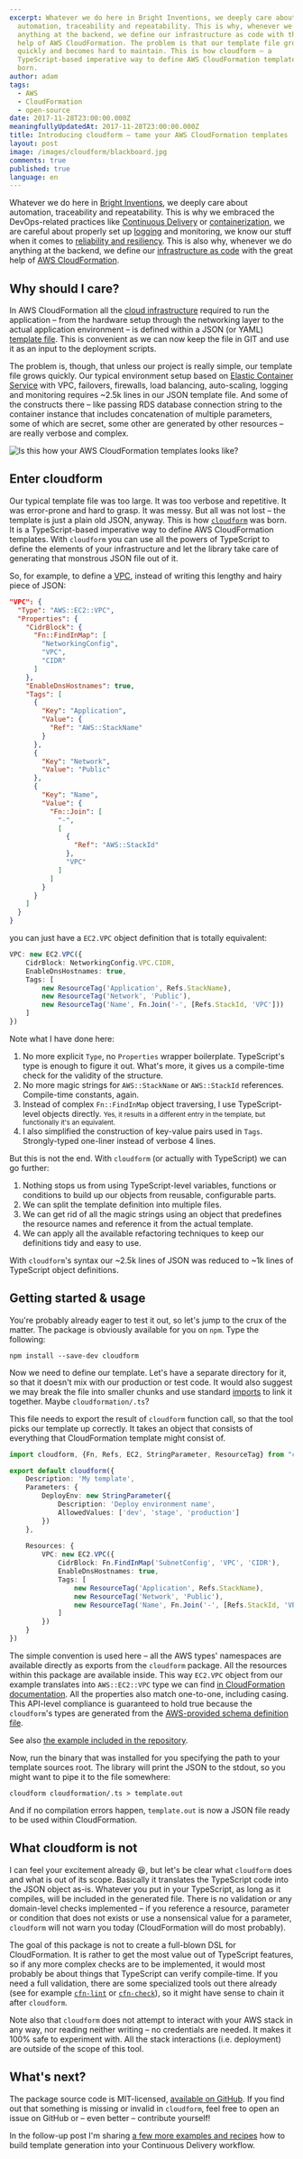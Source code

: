 ```yaml
---
excerpt: Whatever we do here in Bright Inventions, we deeply care about
  automation, traceability and repeatability. This is why, whenever we do
  anything at the backend, we define our infrastructure as code with the great
  help of AWS CloudFormation. The problem is that our template file grows
  quickly and becomes hard to maintain. This is how cloudform – a
  TypeScript-based imperative way to define AWS CloudFormation templates – was
  born.
author: adam
tags:
  - AWS
  - CloudFormation
  - open-source
date: 2017-11-28T23:00:00.000Z
meaningfullyUpdatedAt: 2017-11-28T23:00:00.000Z
title: Introducing cloudform – tame your AWS CloudFormation templates
layout: post
image: /images/cloudform/blackboard.jpg
comments: true
published: true
language: en
---
```

Whatever we do here in [Bright Inventions](/), we deeply care about automation, traceability and repeatability. This is why we embraced the DevOps-related practices like [Continuous Delivery](/blog/teamcity-for-ios-project/) or [containerization](/blog/dockerizing-android-builds/), we are careful about properly set up [logging](/blog/http-request-logging-in-node/) and monitoring, we know our stuff when it comes to [reliability and resiliency](/blog/the-importance-of-timeouts/). This is also why, whenever we do anything at the backend, we define our [infrastructure as code](https://en.wikipedia.org/wiki/Infrastructure_as_Code) with the great help of [AWS CloudFormation](https://aws.amazon.com/cloudformation/).

## Why should I care?

In AWS CloudFormation all the [cloud infrastructure](/our-areas/cloud-services/) required to run the application – from the hardware setup through the networking layer to the actual application environment – is defined within a JSON (or YAML) [template file](https://aws.amazon.com/cloudformation/aws-cloudformation-templates/). This is convenient as we can now keep the file in GIT and use it as an input to the deployment scripts. 

The problem is, though, that unless our project is really simple, our template file grows quickly. Our typical environment setup based on [Elastic Container Service](https://aws.amazon.com/ecs/) with VPC, failovers, firewalls, load balancing, auto-scaling, logging and monitoring requires ~2.5k lines in our JSON template file. And some of the constructs there – like passing RDS database connection string to the container instance that includes concatenation of multiple parameters, some of which are secret, some other are generated by other resources – are really verbose and complex. 

![Is this how your AWS CloudFormation templates looks like?](../../static/images/cloudform/blackboard.jpg "")

## Enter cloudform

Our typical template file was too large. It was too verbose and repetitive. It was error-prone and hard to grasp. It was messy. But all was not lost – the template is just a plain old JSON, anyway. This is how [`cloudform`](https://www.npmjs.com/package/cloudform) was born. It is a TypeScript-based imperative way to define AWS CloudFormation templates. With `cloudform` you can use all the powers of TypeScript to define the elements of your infrastructure and let the library take care of generating that monstrous JSON file out of it.

So, for example, to define a [VPC](http://docs.aws.amazon.com/AWSCloudFormation/latest/UserGuide/aws-resource-ec2-vpc.html), instead of writing this lengthy and hairy piece of JSON:

```json
"VPC": {
  "Type": "AWS::EC2::VPC",
  "Properties": {
    "CidrBlock": {
      "Fn::FindInMap": [
        "NetworkingConfig",
        "VPC",
        "CIDR"
      ]
    },
    "EnableDnsHostnames": true,
    "Tags": [
      {
        "Key": "Application",
        "Value": {
          "Ref": "AWS::StackName"
        }
      },
      {
        "Key": "Network",
        "Value": "Public"
      },
      {
        "Key": "Name",
        "Value": {
          "Fn::Join": [
            "-",
            [
              {
                "Ref": "AWS::StackId"
              },
              "VPC"
            ]
          ]
        }
      }
    ]
  }
}
```

you can just have a `EC2.VPC` object definition that is totally equivalent:

```typescript
VPC: new EC2.VPC({
    CidrBlock: NetworkingConfig.VPC.CIDR,
    EnableDnsHostnames: true,
    Tags: [
        new ResourceTag('Application', Refs.StackName),
        new ResourceTag('Network', 'Public'),
        new ResourceTag('Name', Fn.Join('-', [Refs.StackId, 'VPC']))
    ]
})
```

Note what I have done here:

1. No more explicit `Type`, no `Properties` wrapper boilerplate. TypeScript's type is enough to figure it out. What's more, it gives us a compile-time check for the validity of the structure.
2. No more magic strings for `AWS::StackName` or `AWS::StackId` references. Compile-time constants, again.
3. Instead of complex `Fn::FindInMap` object traversing, I use TypeScript-level objects directly. <small>Yes, it results in a different entry in the template, but functionally it's an equivalent.</small>
4. I also simplified the construction of key-value pairs used in `Tags`. Strongly-typed one-liner instead of verbose 4 lines.

But this is not the end. With `cloudform` (or actually with TypeScript) we can go further:

1. Nothing stops us from using TypeScript-level variables, functions or conditions to build up our objects from reusable, configurable parts.
2. We can split the template definition into multiple files.
3. We can get rid of all the magic strings using an object that predefines the resource names and reference it from the actual template.
4. We can apply all the available refactoring techniques to keep our definitions tidy and easy to use.

With `cloudform`'s syntax our \~2.5k lines of JSON was reduced to \~1k lines of TypeScript object definitions.

## Getting started & usage

You're probably already eager to test it out, so let's jump to the crux of the matter. The package is obviously available for you on `npm`. Type the following:

`npm install --save-dev cloudform`

Now we need to define our template. Let's have a separate directory for it, so that it doesn't mix with our production or test code. It would also suggest we may break the file into smaller chunks and use standard [imports](https://developer.mozilla.org/en-US/docs/Web/JavaScript/Reference/Statements/import) to link it together. Maybe `cloudformation/.ts`?

This file needs to export the result of `cloudform` function call, so that the tool picks our template up correctly. It takes an object that consists of everything that CloudFormation template might consist of. 

```typescript
import cloudform, {Fn, Refs, EC2, StringParameter, ResourceTag} from "cloudform"

export default cloudform({
    Description: 'My template',
    Parameters: {
        DeployEnv: new StringParameter({
            Description: 'Deploy environment name',
            AllowedValues: ['dev', 'stage', 'production']
        })
    },
   
    Resources: {
        VPC: new EC2.VPC({
            CidrBlock: Fn.FindInMap('SubnetConfig', 'VPC', 'CIDR'),
            EnableDnsHostnames: true,
            Tags: [
                new ResourceTag('Application', Refs.StackName),
                new ResourceTag('Network', 'Public'),
                new ResourceTag('Name', Fn.Join('-', [Refs.StackId, 'VPC']))
            ]
        })
    }
})
```

The simple convention is used here – all the AWS types' namespaces are available directly as exports from the `cloudform` package. All the resources within this package are available inside. This way `EC2.VPC` object from our example translates into `AWS::EC2::VPC` type we can find [in CloudFormation documentation](http://docs.aws.amazon.com/AWSCloudFormation/latest/UserGuide/aws-resource-ec2-vpc.html). All the properties also match one-to-one, including casing. This API-level compliance is guaranteed to hold true because the `cloudform`'s types are generated from the [AWS-provided schema definition file](http://docs.aws.amazon.com/AWSCloudFormation/latest/UserGuide/cfn-resource-specification.html).

See also [the example included in the repository](https://github.com/bright/cloudform/blob/master/example/example.ts).

Now, run the binary that was installed for you specifying the path to your template sources root. The library will print the JSON to the stdout, so you might want to pipe it to the file somewhere:

`cloudform cloudformation/.ts > template.out`

And if no compilation errors happen, `template.out` is now a JSON file ready to be used within CloudFormation.

## What cloudform is not

I can feel your excitement already 😆, but let's be clear what `cloudform` does and what is out of its scope. Basically it translates the TypeScript code into the JSON object as-is. Whatever you put in your TypeScript, as long as it compiles, will be included in the generated file. There is no validation or any domain-level checks implemented – if you reference a resource, parameter or condition that does not exists or use a nonsensical value for a parameter, `cloudform` will not warn you today (CloudFormation will do most probably). 

The goal of this package is not to create a full-blown DSL for CloudFormation. It is rather to get the most value out of TypeScript features, so if any more complex checks are to be implemented, it would most probably be about things that TypeScript can verify compile-time. If you need a full validation, there are some specialized tools out there already (see for example [`cfn-lint`](https://www.npmjs.com/package/cfn-lint) or [`cfn-check`](https://www.npmjs.com/package/cfn-check)), so it might have sense to chain it after `cloudform`.

Note also that `cloudform` does not attempt to interact with your AWS stack in any way, nor reading neither writing – no credentials are needed. It makes it 100% safe to experiment with. All the stack interactions (i.e. deployment) are outside of the scope of this tool.

## What's next?

The package source code is MIT-licensed, [available on GitHub](https://github.com/bright/cloudform). If you find out that something is missing or invalid in `cloudform`, feel free to open an issue on GitHub or – even better – contribute yourself!

In the follow-up post I'm sharing [a few more examples and recipes](/blog/aws-cloudformation-patterns-practices-cloudform/) how to build template generation into your Continuous Delivery workflow.
